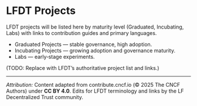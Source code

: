# LFDT Projects

LFDT projects will be listed here by maturity level (Graduated, Incubating, Labs) with links to contribution guides and primary languages.

- Graduated Projects — stable governance, high adoption.
- Incubating Projects — growing adoption and governance maturity.
- Labs — early‑stage experiments.

(TODO: Replace with LFDT’s authoritative project list and links.)


---
*Attribution:* Content adapted from contribute.cncf.io (© 2025 The CNCF Authors) under **CC BY 4.0**. 
Edits for LFDT terminology and links by the LF Decentralized Trust community.

